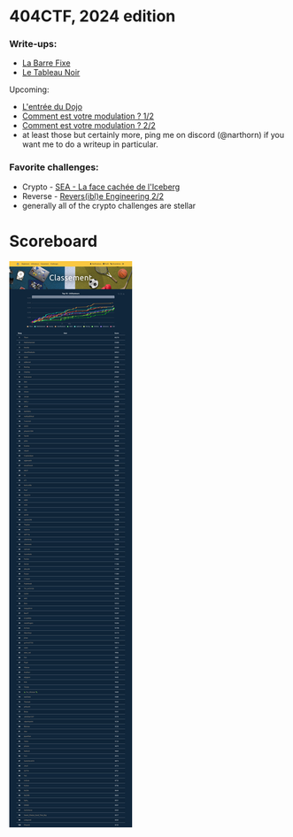 404CTF, 2024 edition
===

### Write-ups:

- [La Barre Fixe](06.%20steg/La%20Barre%20Fixe)
- [Le Tableau Noir](07.%20reverse/Le%20Tableau%20Noir)

Upcoming:

- [L'entrée du Dojo](07.%20reverse/L'entrée%20du%20Dojo/challenge_files)
- [Comment est votre modulation ? 1/2](05.%20hardware/Comment%20est%20votre%20modulation%20%3F%20[1_2]/challenge_files)
- [Comment est votre modulation ? 2/2](05.%20hardware/Comment%20est%20votre%20modulation%20%3F%20[2_2]/challenge_files)
- at least those but certainly more, ping me on discord (@narthorn) if you want me to do a writeup in particular.

### Favorite challenges:

- Crypto - [SEA - La face cachée de l'Iceberg](01.%20crypto/SEA%20-%20La%20face%20cach%C3%A9e%20de%20l'Iceberg/challenge_files)
- Reverse - [Revers(ibl)e Engineering 2/2](07.%20reverse/Revers(ibl)e%20Engineering%20[2_2]/challenge_files)
- generally all of the crypto challenges are stellar

# Scoreboard

![a winrar is an_archiving_tool](404CTF-2024_top100.png)
